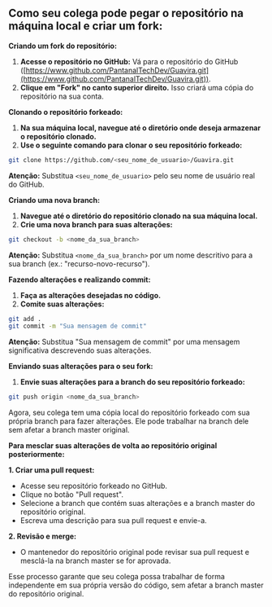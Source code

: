 ## Como seu colega pode pegar o repositório na máquina local e criar um fork:

**Criando um fork do repositório:**

1. **Acesse o repositório no GitHub:** Vá para o repositório do GitHub ([https://www.github.com/PantanalTechDev/Guavira.git](https://www.github.com/PantanalTechDev/Guavira.git)).
2. **Clique em "Fork" no canto superior direito.** Isso criará uma cópia do repositório na sua conta.

**Clonando o repositório forkeado:**

1. **Na sua máquina local, navegue até o diretório onde deseja armazenar o repositório clonado.**
2. **Use o seguinte comando para clonar o seu repositório forkeado:**

```bash
git clone https://github.com/<seu_nome_de_usuario>/Guavira.git
```

**Atenção:** Substitua `<seu_nome_de_usuario>` pelo seu nome de usuário real do GitHub.

**Criando uma nova branch:**

1. **Navegue até o diretório do repositório clonado na sua máquina local.**
2. **Crie uma nova branch para suas alterações:**

```bash
git checkout -b <nome_da_sua_branch>
```

**Atenção:** Substitua `<nome_da_sua_branch>` por um nome descritivo para a sua branch (ex.: "recurso-novo-recurso").

**Fazendo alterações e realizando commit:**

1. **Faça as alterações desejadas no código.**
2. **Comite suas alterações:**

```bash
git add .
git commit -m "Sua mensagem de commit"
```

**Atenção:** Substitua "Sua mensagem de commit" por uma mensagem significativa descrevendo suas alterações.

**Enviando suas alterações para o seu fork:**

1. **Envie suas alterações para a branch do seu repositório forkeado:**

```bash
git push origin <nome_da_sua_branch>
```

Agora, seu colega tem uma cópia local do repositório forkeado com sua própria branch para fazer alterações. Ele pode trabalhar na branch dele sem afetar a branch master original.

**Para mesclar suas alterações de volta ao repositório original posteriormente:**

**1. Criar uma pull request:**

* Acesse seu repositório forkeado no GitHub.
* Clique no botão "Pull request".
* Selecione a branch que contém suas alterações e a branch master do repositório original.
* Escreva uma descrição para sua pull request e envie-a.

**2. Revisão e merge:**

* O mantenedor do repositório original pode revisar sua pull request e mesclá-la na branch master se for aprovada.

Esse processo garante que seu colega possa trabalhar de forma independente em sua própria versão do código, sem afetar a branch master do repositório original. 
